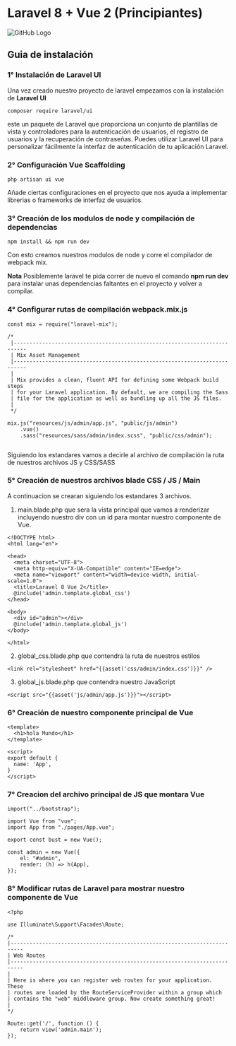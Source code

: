 # Laravel 8 + Vue 2 (Principiantes)

![GitHub Logo](https://mobiosolutions.com/wp-content/uploads/2020/05/The-Ultimate-Guide-to-Implement-Vue-JS-in-Laravel.png)

## Guia de instalación

### 1° Instalación de Laravel UI

Una vez creado nuestro proyecto de laravel empezamos con la instalación de **Laravel UI**

```
composer require laravel/ui

```

este un paquete de Laravel que proporciona un conjunto de plantillas de vista y controladores para la autenticación de usuarios, el registro de usuarios y la recuperación de contraseñas. Puedes utilizar Laravel UI para personalizar fácilmente la interfaz de autenticación de tu aplicación Laravel.

### 2° Configuración Vue Scaffolding

```
php artisan ui vue

```

Añade ciertas configuraciones en el proyecto que nos ayuda a implementar librerias o frameworks de interfaz de usuarios.

### 3° Creación de los modulos de node y compilación de dependencias

```
npm install && npm run dev

```

Con esto creamos nuestros modulos de node y corre el compilador de webpack mix.

**Nota**
Posiblemente laravel te pida correr de nuevo el comando **npm run dev** para instalar unas dependencias faltantes en el proyecto y volver a compilar.

### 4° Configurar rutas de compilación webpack.mix.js

```
const mix = require("laravel-mix");

/*
 |--------------------------------------------------------------------------
 | Mix Asset Management
 |--------------------------------------------------------------------------
 |
 | Mix provides a clean, fluent API for defining some Webpack build steps
 | for your Laravel application. By default, we are compiling the Sass
 | file for the application as well as bundling up all the JS files.
 |
 */

mix.js("resources/js/admin/app.js", "public/js/admin")
    .vue()
    .sass("resources/sass/admin/index.scss", "public/css/admin");


```

Siguiendo los estandares vamos a decirle al archivo de compilación la ruta de nuestros archivos JS y CSS/SASS

### 5° Creación de nuestros archivos blade CSS / JS / Main

A continuacion se crearan siguiendo los estandares 3 archivos.

1. main.blade.php que sera la vista principal que vamos a renderizar incluyendo nuestro div con un id para montar nuestro componente de Vue.

```
<!DOCTYPE html>
<html lang="en">

<head>
  <meta charset="UTF-8">
  <meta http-equiv="X-UA-Compatible" content="IE=edge">
  <meta name="viewport" content="width=device-width, initial-scale=1.0">
  <title>Laravel 8 Vue 2</title>
  @include('admin.template.global_css')
</head>

<body>
  <div id="admin"></div>
  @include('admin.template.global_js')
</body>

</html>
```

2. global_css.blade.php que contendra la ruta de nuestros estilos

```
<link rel="stylesheet" href="{{asset('css/admin/index.css')}}" />
```

3. global_js.blade.php que contendra nuestro JavaScript

```
<script src="{{asset('js/admin/app.js')}}"></script>

```

### 6° Creación de nuestro componente principal de Vue

```
<template>
  <h1>hola Mundo</h1>
</template>

<script>
export default {
  name: 'App',
}
</script>
```

### 7° Creacion del archivo principal de JS que montara Vue

```
import("../bootstrap");

import Vue from "vue";
import App from "./pages/App.vue";

export const bust = new Vue();

const admin = new Vue({
    el: "#admin",
    render: (h) => h(App),
});
```

### 8° Modificar rutas de Laravel para mostrar nuestro componente de Vue

```
<?php

use Illuminate\Support\Facades\Route;

/*
|--------------------------------------------------------------------------
| Web Routes
|--------------------------------------------------------------------------
|
| Here is where you can register web routes for your application. These
| routes are loaded by the RouteServiceProvider within a group which
| contains the "web" middleware group. Now create something great!
|
*/

Route::get('/', function () {
    return view('admin.main');
});
```
